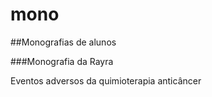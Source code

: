 # mono

##Monografias de alunos

###Monografia da Rayra

Eventos adversos da quimioterapia anticâncer
